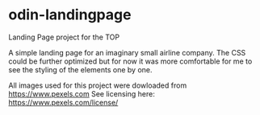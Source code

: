 # odin-landingpage
Landing Page project for the TOP

A simple landing page for an imaginary small airline company.
The CSS could be further optimized but for now it was more comfortable for me to see 
the styling of the elements one by one.

All images used for this project were dowloaded from https://www.pexels.com
See licensing here: https://www.pexels.com/license/